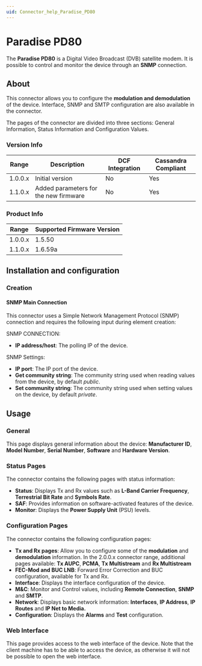 ```yaml
---
uid: Connector_help_Paradise_PD80
---
```


# Paradise PD80

The **Paradise PD80** is a Digital Video Broadcast (DVB) satellite modem. It is possible to control and monitor the device through an **SNMP** connection.

## About

This connector allows you to configure the **modulation and demodulation** of the device. Interface, SNMP and SMTP configuration are also available in the connector.

The pages of the connector are divided into three sections: General Information, Status Information and Configuration Values.

### Version Info

| Range     | Description                           | DCF Integration     | Cassandra Compliant     |
|------------------|---------------------------------------|---------------------|-------------------------|
| 1.0.0.x          | Initial version                       | No                  | Yes                     |
| 1.1.0.x          | Added parameters for the new firmware | No                  | Yes                     |

### Product Info

| Range | Supported Firmware Version |
|------------------|-----------------------------|
| 1.0.0.x          | 1.5.50                      |
| 1.1.0.x          | 1.6.59a                     |

## Installation and configuration

### Creation

#### SNMP Main Connection

This connector uses a Simple Network Management Protocol (SNMP) connection and requires the following input during element creation:

SNMP CONNECTION:

- **IP address/host**: The polling IP of the device.

SNMP Settings:

- **IP port**: The IP port of the device.
- **Get community string**: The community string used when reading values from the device, by default *public*.
- **Set community string**: The community string used when setting values on the device, by default *private*.

## Usage

### General

This page displays general information about the device: **Manufacturer ID**, **Model Number**, **Serial Number**, **Software** and **Hardware Version**.

### Status Pages

The connector contains the following pages with status information:

- **Status**: Displays Tx and Rx values such as **L-Band Carrier Frequency**, **Terrestrial Bit Rate** and **Symbols Rate**.
- **SAF**: Provides information on software-activated features of the device.
- **Monitor**: Displays the **Power Supply Unit** (PSU) levels.

### Configuration Pages

The connector contains the following configuration pages:

- **Tx and Rx pages**: Allow you to configure some of the **modulation** and **demodulation** information. In the 2.0.0.x connector range, additional pages available: **Tx AUPC**, **PCMA**, **Tx Multistream** and **Rx Multistream**
- **FEC-Mod and BUC LNB**: Forward Error Correction and BUC configuration, available for Tx and Rx.
- **Interface**: Displays the interface configuration of the device.
- **M&C**: Monitor and Control values, including **Remote Connection**, **SNMP** and **SMTP**.
- **Network**: Displays basic network information: **Interfaces**, **IP Address**, **IP Routes** and **IP Net to Media.**
- **Configuration**: Displays the **Alarms** and **Test** configuration.

### Web Interface

This page provides access to the web interface of the device. Note that the client machine has to be able to access the device, as otherwise it will not be possible to open the web interface.

